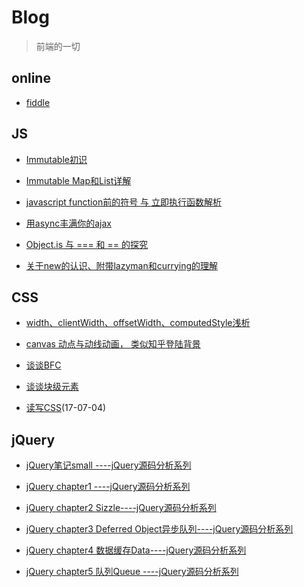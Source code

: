 # Blog

> 前端的一切

## online

* [fiddle](https://jsfiddle.net/user/peaNut93/fiddles/)

## JS

* [Immutable初识](https://github.com/AllFE/blog/issues/1)

* [Immutable Map和List详解](https://github.com/AllFE/blog/issues/2)

* [javascript function前的符号 与 立即执行函数解析](https://github.com/AllFE/blog/issues/3)

* [用async丰满你的ajax](https://github.com/AllFE/blog/issues/5)

* [Object.is 与 === 和 == 的探究](https://github.com/AllFE/blog/issues/6)

* [关于new的认识、附带lazyman和currying的理解](https://github.com/zhaozy93/blog/issues/6)

## CSS
* [width、clientWidth、offsetWidth、computedStyle浅析](https://github.com/zhaozy93/blog/issues/1)

* [canvas 动点与动线动画， 类似知乎登陆背景](https://github.com/AllFE/blog/issues/4)

* [谈谈BFC](https://github.com/zhaozy93/blog/issues/8)

* [谈谈块级元素](https://github.com/zhaozy93/blog/issues/9)

* [读写CSS](https://github.com/zhaozy93/blog/issues/11)(17-07-04)

## jQuery
* [jQuery笔记small ----jQuery源码分析系列](https://github.com/zhaozy93/blog/issues/3)

* [jQuery chapter1 ----jQuery源码分析系列](https://github.com/zhaozy93/blog/issues/2)

* [jQuery chapter2 Sizzle----jQuery源码分析系列](https://github.com/zhaozy93/blog/issues/4)

* [jQuery chapter3 Deferred Object异步队列----jQuery源码分析系列](https://github.com/zhaozy93/blog/issues/5)

* [jQuery chapter4 数据缓存Data----jQuery源码分析系列](https://github.com/zhaozy93/blog/issues/7)

* [jQuery chapter5 队列Queue ----jQuery源码分析系列](https://github.com/zhaozy93/blog/issues/10)
